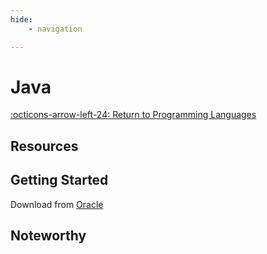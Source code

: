 ```yaml
---
hide:
    - navigation

---
```


# Java

[:octicons-arrow-left-24: Return to Programming Languages](/Bodies-of-Knowledge/Programming-Languages/)

## Resources

## Getting Started

Download from [Oracle](https://www.oracle.com/java/technologies/downloads/)

## Noteworthy